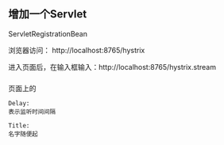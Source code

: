 ## 增加一个Servlet
ServletRegistrationBean

浏览器访问：
http://localhost:8765/hystrix

进入页面后，在输入框输入：http://localhost:8765/hystrix.stream

###
页面上的
```
Delay: 
表示监听时间间隔
```

```
Title: 
名字随便起
```
